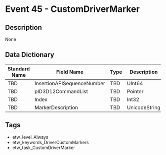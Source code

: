 # Event 45 - CustomDriverMarker

## Description
None

## Data Dictionary
|Standard Name|Field Name|Type|Description|Sample Value|
|---|---|---|---|---|
|TBD|InsertionAPISequenceNumber|TBD|UInt64|None|None|
|TBD|pID3D12CommandList|TBD|Pointer|None|None|
|TBD|Index|TBD|Int32|None|None|
|TBD|MarkerDescription|TBD|UnicodeString|None|None|

## Tags
* etw_level_Always
* etw_keywords_DriverCustomMarkers
* etw_task_CustomDriverMarker